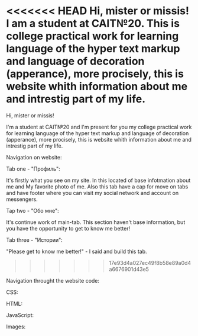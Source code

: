 <<<<<<< HEAD
Hi, mister or missis!
I am a student at CAIT№20.
This is college practical work for learning language of the hyper text markup and language of decoration (apperance), more procisely, this is website whith information about me and intrestig part of my life.
=======
  Hi, mister or missis!
  
  I'm a student at CAIT№20 and I'm present for you my college practical work for learning language of the hyper text markup and language of decoration (apperance), more procisely, this is website whith information about me and intrestig part of my life.

  Navigation on website:

  Tab one - "Профиль":
  
  It's firstly what you see on my site. In this located of base infotmation about me and My favorite photo of me. 
  Also this tab have a cap for move on tabs and have footer where you can visit my social network and account on messengers.

  Tap two - "Обо мне":
  
  It's continue work of main-tab. 
  This section haven't base information, but you have the opportunity to get to know me better!

  Tab three - "Истории":
  
  "Please get to know me better!" - I said and build this tab.
>>>>>>> 17e93d4a027ec49f8b58e89a0d4a6676901d43e5

Navigation throught the website code:

CSS:
  
HTML:
  
JavaScript:
  
Images:
  
